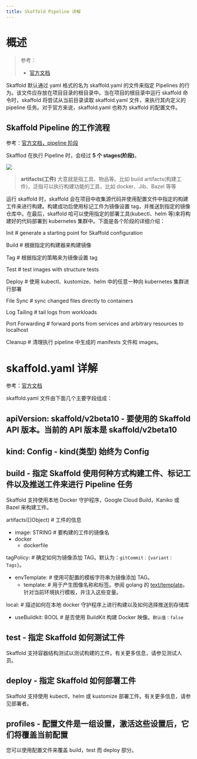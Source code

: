 ```yaml
---
title: Skaffold Pipeline 详解
---
```


# 概述

> 参考：
>
> - [官方文档](https://skaffold.dev/docs/design/config/)

Skaffold 默认通过 yaml 格式的名为 skaffold.yaml 的文件来指定 Pipelines 的行为。该文件应存放在项目目录的根目录中。当在项目的根目录中运行 skaffold 命令时，skaffold 将尝试从当前目录读取 skaffold.yaml 文件，来执行其内定义的 pipeline 任务。对于官方来说，skaffold.yaml 也称为 skaffold 的配置文件。

## Skaffold Pipeline 的工作流程

参考：[官方文档，pipeline 阶段](https://skaffold.dev/docs/pipeline-stages/)

Skafflod 在执行 Pipeline 时，会经过 **5 个 stages(阶段)**。

![](https://notes-learning.oss-cn-beijing.aliyuncs.com/bxs72m/1616077584593-04a7412c-41f5-49e0-9eb5-bda9543222d7.jpeg)

> **artifacts(工件)** 大意就是指工具、物品等。比如 build artifacts(构建工件)，泛指可以执行构建功能的工具，比如 docker、Jib、Bazel 等等

运行 skaffold 时，skaffold 会在项目中收集源代码并使用配置文件中指定的构建工件来进行构建。构建成功后使用标记工件为镜像设置 tag，并推送到指定的镜像仓库中。在最后，skaffold 哈可以使用指定的部署工具(kubectl、helm 等)来将构建好的代码部署到 kubernetes 集群中。下面是各个阶段的详细介绍：

Init # generate a starting point for Skaffold configuration

Build # 根据指定的构建器来构建镜像

Tag # 根据指定的策略来为镜像设置 tag

Test # test images with structure tests

Deploy # 使用 kubectl、kustomize、helm 中的任意一种向 kubernetes 集群进行部署

File Sync # sync changed files directly to containers

Log Tailing # tail logs from workloads

Port Forwarding # forward ports from services and arbitrary resources to localhost

Cleanup # 清理执行 pipeline 中生成的 manifests 文件和 images。

# skaffold.yaml 详解

参考：[官方文档](https://skaffold.dev/docs/references/yaml/)

skaffold.yaml 文件由下面几个主要字段组成：

## apiVersion: skaffold/v2beta10 - 要使用的 Skaffold API 版本。当前的 API 版本是 skaffold/v2beta10

## kind: Config - kind(类型) 始终为 Config

## build - 指定 Skaffold 使用何种方式构建工件、标记工件以及推送工件来进行 Pipeline 任务

Skaffold 支持使用本地 Docker 守护程序，Google Cloud Build，Kaniko 或 Bazel 来构建工件。

artifacts([]Object) # 工件的信息

- image: STRING # 要构建的工件的镜像名
- docker
  - dockerfile

tagPolicy: # 确定如何为镜像添加 TAG。默认为：`gitCommit：{variant：Tags}`。

- envTemplate: # 使用可配置的模板字符串为镜像添加 TAG。
  - template: # 用于产生图像名称和标签。参阅 golang 的 [text/template](https://golang.org/pkg/text/template/)。针对当前环境执行模板，并注入这些变量。

local: # 描述如何在本地 docker 守护程序上进行构建以及如何选择推送到存储库

- useBuildkit: BOOL # 是否使用 BuildKit 构建 Docker 映像。`默认值：false`

## test - 指定 Skaffold 如何测试工件

Skaffold 支持容器结构测试以测试构建的工件。有关更多信息，请参见测试人员。

## deploy - 指定 Skaffold 如何部署工件

Skaffold 支持使用 kubectl，helm 或 kustomize 部署工件。有关更多信息，请参见部署者。

## profiles - 配置文件是一组设置，激活这些设置后，它们将覆盖当前配置

您可以使用配置文件来覆盖 build，test 而 deploy 部分。
